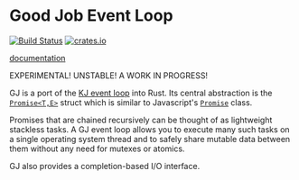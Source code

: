 # Good Job Event Loop

[![Build Status](https://travis-ci.org/dwrensha/gj.svg?branch=master)](https://travis-ci.org/dwrensha/gj)
[![crates.io](http://meritbadge.herokuapp.com/gj)](https://crates.io/crates/gj)

[documentation](http://docs.capnproto-rust.org/gj/index.html)

EXPERIMENTAL! UNSTABLE! A WORK IN PROGRESS!

GJ is a port of the
[KJ event loop](https://capnproto.org/cxxrpc.html#kj-concurrency-framework)
into Rust.
Its central abstraction is the
[`Promise<T,E>`](http://docs.capnproto-rust.org/gj/struct.Promise.html) struct
which is similar to Javascript's
[`Promise`](https://developer.mozilla.org/en-US/docs/Web/JavaScript/Reference/Global_Objects/Promise)
class.

Promises that are chained recursively can be thought of as lightweight stackless tasks.
A GJ event loop allows you to execute many such tasks on a single operating system thread
and to safely share mutable data between them without any need for mutexes or atomics.

GJ also provides a completion-based I/O interface.





